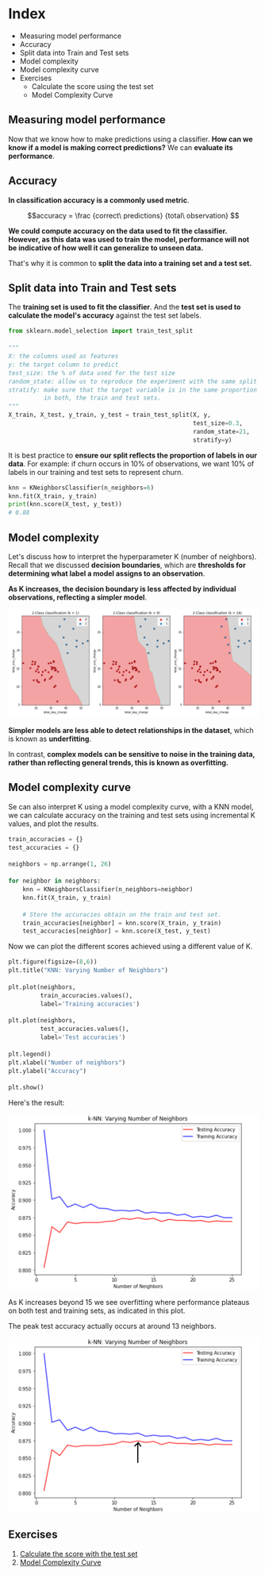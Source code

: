 # Index

- Measuring model performance
- Accuracy
- Split data into Train and Test sets
- Model complexity
- Model complexity curve
- Exercises
  - Calculate the score using the test set
  - Model Complexity Curve


## Measuring model performance

Now that we know how to make predictions using a classifier. __How can we know 
if a model is making correct predictions?__
We can __evaluate its performance__.

## Accuracy

__In classification accuracy is a commonly used metric__.

$$accuracy = \frac {correct\ predictions} {total\ observation} $$

__We could compute accuracy on the data used to fit the classifier. However, 
as this data was used to train the model, performance will not be indicative 
of how well it can generalize to unseen data.__

That's why it is common to __split the data into a training set and a test set.__

<h2 id="split_data_into_train_and_test_sets">Split data into Train and Test sets</h2>

The __training set is used to fit the classifier__. And the __test set is used 
to calculate the model's accuracy__ against the test set labels.

```python
from sklearn.model_selection import train_test_split

"""
X: the columns used as features
y: the target column to predict
test_size: the % of data used for the test size
random_state: allow us to reproduce the experiment with the same split
stratify: make sure that the target variable is in the same proportion 
          in both, the train and test sets.
"""
X_train, X_test, y_train, y_test = train_test_split(X, y, 
                                                    test_size=0.3,
                                                    random_state=21,
                                                    stratify=y)
```

It is best practice to __ensure our split reflects the proportion of labels in our data__. 
For example: if churn occurs in 10% of observations, we want 10% of labels 
in our training and test sets to represent churn.

```python
knn = KNeighborsClassifier(n_neighbors=6)
knn.fit(X_train, y_train)
print(knn.score(X_test, y_test))
# 0.88
```


## Model complexity 

Let's discuss how to interpret the hyperparameter K (number of neighbors). Recall that we 
discussed __decision boundaries__, which are __thresholds for determining what label a model 
assigns to an observation__.

__As K increases, the decision boundary is less affected by individual observations, 
reflecting a simpler model__. 

![How the decision boundaries if affected by k](imgs/how_decision_boundary_change.png)

__Simpler models are less able to detect relationships in the dataset__, which is known as __underfitting__. 

In contrast, __complex models can be sensitive to noise in the training data, rather 
than reflecting general trends, this is known as overfitting.__

<h2 id="model_complexity_curve">Model complexity curve</h2>

Se can also interpret K using a model complexity curve, with a KNN model, we can calculate 
accuracy on the training and test sets using incremental K values, and plot the results.

```python 
train_accuracies = {}
test_accuracies = {}

neighbors = np.arrange(1, 26)

for neighbor in neighbors:
	knn = KNeighborsClassifier(n_neighbors=neighbor)
	knn.fit(X_train, y_train)

	# Store the accuracies obtain on the train and test set.
	train_accuracies[neighbor] = knn.score(X_train, y_train)
	test_accuracies[neighbor] = knn.score(X_test, y_test)
```

Now we can plot the different scores achieved using a different value of K. 

```python
plt.figure(figsize=(8,6))
plt.title("KNN: Varying Number of Neighbors")

plt.plot(neighbors, 
		 train_accuracies.values(), 
		 label='Training accuracies')

plt.plot(neighbors, 
		 test_accuracies.values(), 
		 label='Test accuracies')

plt.legend()
plt.xlabel("Number of neighbors")
plt.ylabel("Accuracy")

plt.show()
```

Here's the result:

![Model complexity curve in KNN](imgs/model_complexity_curve_in_knn.png)

As K increases beyond 15 we see overfitting where performance plateaus on both test and 
training sets, as indicated in this plot.

The peak test accuracy actually occurs at around 13 neighbors.

![Peak performance with K](imgs/peak_performance_knn.png)

## Exercises 

1. [Calculate the score with the test set](https://github.com/franciscosanchezoliver/machine_learning_training/blob/main/knn/01_knn_train_test_accuracy_comparison.py)
2. [Model Complexity Curve](https://github.com/franciscosanchezoliver/machine_learning_training/blob/main/knn/02_knn_overfitting_underfitting.py)





